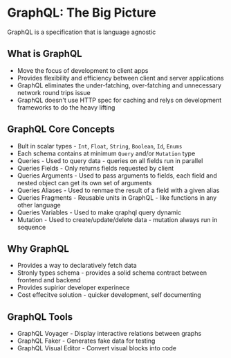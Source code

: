 # GraphQL: The Big Picture

GraphQL is a specification that is language agnostic

## What is GraphQL

- Move the focus of development to client apps
- Provides flexibility and efficiency between client and server applications
- GraphQL eliminates the under-fatching, over-fatching and unnecessary network round trips issue
- GraphQL doesn't use HTTP spec for caching and relys on development frameworks to do the heavy lifting

## GraphQL Core Concepts

- Bult in scalar types - `Int`, `Float`, `String`, `Boolean`, `Id`, `Enums`
- Each schema contains at minimum `Query` and/or `Mutation` type
- Queries - Used to query data - queries on all fields run in parallel 
- Queries Fields - Only returns fields requested by client
- Queries Arguments - Used to pass arguments to fields, each field and nested object can get its own set of arguments
- Queries Aliases - Used to renmae the result of a field with a given alias
- Queries Fragments - Reusable units in GraphQL - like functions in any other language
- Queries Variables - Used to make qraphql query dynamic
- Mutation - Used to create/update/delete data - mutation always run in sequence

## Why GraphQL

- Provides a way to declaratively fetch data
- Stronly types schema - provides a solid schema contract between frontend and backend
- Provides supirior developer experinece
- Cost effecitve solution - quicker development, self documenting

## GraphQL Tools

- GraphQL Voyager - Display interactive relations between graphs
- GraphQL Faker - Generates fake data for testing
- GraphQL Visual Editor - Convert visual blocks into code
